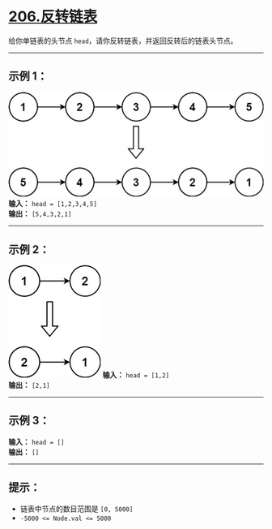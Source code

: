 # [206.反转链表](https://leetcode.cn/problems/reverse-linked-list/description)

给你单链表的头节点 `head`，请你反转链表，并返回反转后的链表头节点。

---

## 示例 1：

![示例1](../images/206.反转链表1.jpg)
**输入：** `head = [1,2,3,4,5]`  
**输出：** `[5,4,3,2,1]`

---

## 示例 2：

![示例2](../images/206.反转链表2.jpg)
**输入：** `head = [1,2]`  
**输出：** `[2,1]`

---

## 示例 3：

**输入：** `head = []`  
**输出：** `[]`

---

## 提示：

- 链表中节点的数目范围是 `[0, 5000]`
- `-5000 <= Node.val <= 5000` 